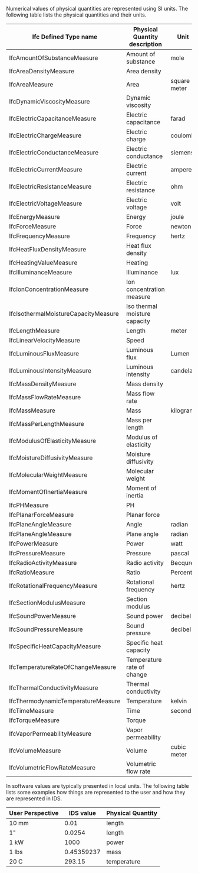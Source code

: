 Numerical values of physical quantities are represented using SI units. The following table lists the physical quantities and their units. 

| Ifc Defined Type name                | Physical Quantity description | Unit         | Unit Symbol | Dimensional exponents   | QUDT                                  |
| ------------------------------------ | ----------------------------- | ------------ | ----------- | ----------------------- | ------------------------------------- |
| IfcAmountOfSubstanceMeasure          | Amount of substance           | mole         | mol         | (0, 0, 0, 0, 0, 1, 0)   | quantitykind:MassPerArea              |
| IfcAreaDensityMeasure                | Area density                  |              | Kg/m2       | (-2, 1, 0, 0, 0, 0, 0)  | quantitykind:MassPerArea              |
| IfcAreaMeasure                       | Area                          | square meter | m2          | (2, 0, 0, 0, 0, 0, 0)   | quantitykind:Area                     |
| IfcDynamicViscosityMeasure           | Dynamic viscosity             |              | Pa s        | (-1, 1, -1, 0, 0, 0, 0) | quantitykind:DynamicViscosity         |
| IfcElectricCapacitanceMeasure        | Electric capacitance          | farad        | F           | (-2, 1, 4, 1, 0, 0, 0)  | quantitykind:Capacitance              |
| IfcElectricChargeMeasure             | Electric charge               | coulomb      | C           | (0, 0, 1, 1, 0, 0, 0)   | quantitykind:ElectricCharge           |
| IfcElectricConductanceMeasure        | Electric conductance          | siemens      | S           | (-2, -1, 3, 2, 0, 0, 0) | quantitykind:ElectricConductivity     |
| IfcElectricCurrentMeasure            | Electric current              | ampere       | A           | (0, 0, 0, 1, 0, 0, 0)   | quantitykind:ElectricCurrent          |
| IfcElectricResistanceMeasure         | Electric resistance           | ohm          | Ω           | (2, 1, -3, -2, 0, 0, 0) | quantitykind:Resistance               |
| IfcElectricVoltageMeasure            | Electric voltage              | volt         | V           | (2, 1, -3, -1, 0, 0, 0) | quantitykind:Voltage                  |
| IfcEnergyMeasure                     | Energy                        | joule        | J           | (2, 1, -2, 0, 0, 0, 0)  | quantitykind:Energy                   |
| IfcForceMeasure                      | Force                         | newton       | N           | (1, 1, -2, 0, 0, 0, 0)  | quantitykind:Force                    |
| IfcFrequencyMeasure                  | Frequency                     | hertz        | Hz          | (0, 0, -1, 0, 0, 0, 0)  | quantitykind:Frequency                |
| IfcHeatFluxDensityMeasure            | Heat flux density             |              | W/m2        | (0, 1, -3, 0, 0, 0, 0)  | quantitykind:HeatFluxDensity          |
| IfcHeatingValueMeasure               | Heating                       |              | J/K         | (2, 1, -2, 0, -1, 0, 0) | quantitykind:HeatCapacity             |
| IfcIlluminanceMeasure                | Illuminance                   | lux          | lx          | (-2, 0, 0, 0, 0, 0, 1)  | quantitykind:Illuminance              |
| IfcIonConcentrationMeasure           | Ion concentration measure     |              | mol/m3      | (-3, 1, 0, 0, 0, 0, 0)  | quantitykind:IonDensity               |
| IfcIsothermalMoistureCapacityMeasure | Iso thermal moisture capacity |              | m3/Kg       | (3, -1, 0, 0, 0, 0, 0)  |                                       |
| IfcLengthMeasure                     | Length                        | meter        | m           | (1, 0, 0, 0, 0, 0, 0)   | quantitykind:Length                   |
| IfcLinearVelocityMeasure             | Speed                         |              | m/s         | (1, 0, -1, 0, 0, 0, 0)  | quantitykind:Speed                    |
| IfcLuminousFluxMeasure               | Luminous flux                 | Lumen        | lm          | (0, 0, 0, 0, 0, 0, 1)   | quantitykind:LuminousFlux             |
| IfcLuminousIntensityMeasure          | Luminous intensity            | candela      | cd          | (0, 0, 0, 0, 0, 0, 1)   | quantitykind:LuminousIntensity        |
| IfcMassDensityMeasure                | Mass density                  |              | Kg/m3       | (-3, 1, 0, 0, 0, 0, 0)  | quantitykind:MassDensity              |
| IfcMassFlowRateMeasure               | Mass flow rate                |              | Kg/s        | (0, 1, -1, 0, 0, 0, 0)  | quantitykind:MassFlowRate             |
| IfcMassMeasure                       | Mass                          | kilogram     | Kg          | (0, 1, 0, 0, 0, 0, 0)   | quantitykind:Mass                     |
| IfcMassPerLengthMeasure              | Mass per length               |              | Kg/m        | (-1, 1, 0, 0, 0, 0, 0)  | quantitykind:MassPerLength            |
| IfcModulusOfElasticityMeasure        | Modulus of elasticity         |              | N/m2        | (-1, 1, -2, 0, 0, 0, 0) | quantitykind:ModulusOfElasticity      |
| IfcMoistureDiffusivityMeasure        | Moisture diffusivity          |              | m3/s        | (3, 0, -1, 0, 0, 0, 0)  |                                       |
| IfcMolecularWeightMeasure            | Molecular weight              |              | Kg/mol      | (0, 1, 0, 0, 0, -1, 0)  | quantitykind:MolarMass                |
| IfcMomentOfInertiaMeasure            | Moment of inertia             |              | m4          | (4, 0, 0, 0, 0, 0, 0)   | quantitykind:MomentOfInertia          |
| IfcPHMeasure                         | PH                            |              | PH          | (0, 0, 0, 0, 0, 0, 0)   |                                       |
| IfcPlanarForceMeasure                | Planar force                  |              | Pa          | (-1, 1, -2, 0, 0, 0, 0) | quantitykind:ForcePerArea             |
| IfcPlaneAngleMeasure                 | Angle                         | radian       | rad         | (0, 0, 0, 0, 0, 0, 0)   | quantitykind:Angle                    |
| IfcPlaneAngleMeasure                 | Plane angle                   | radian       | rad         | (0, 0, 0, 0, 0, 0, 0)   | quantitykind:PlaneAngle               |
| IfcPowerMeasure                      | Power                         | watt         | W           | (2, 1, -3, 0, 0, 0, 0   | quantitykind:Power                    |
| IfcPressureMeasure                   | Pressure                      | pascal       | Pa          | (-1, 1, -2, 0, 0, 0, 0) | quantitykind:Pressure                 |
| IfcRadioActivityMeasure              | Radio activity                | Becqurel     | Bq          | (0, 0, -1, 0, 0, 0, 0)  | quantitykind:Activity                 |
| IfcRatioMeasure                      | Ratio                         | Percent      | %           | (0, 0, 0, 0, 0, 0, 0)   | quantitykind:DimensionlessRatio       |
| IfcRotationalFrequencyMeasure        | Rotational frequency          | hertz        | Hz          | (0, 0, -1, 0, 0, 0, 0)  |                                       |
| IfcSectionModulusMeasure             | Section modulus               |              | m3          | (3, 0, 0, 0, 0, 0, 0)   | quantitykind:SectionModulus           |
| IfcSoundPowerMeasure                 | Sound power                   | decibel      | db          | (0, 0, 0, 0, 0, 0, 0)   | quantitykind:SoundPowerLevel          |
| IfcSoundPressureMeasure              | Sound pressure                | decibel      | db          | (0, 0, 0, 0, 0, 0, 0)   | quantitykind:SoundPressure            |
| IfcSpecificHeatCapacityMeasure       | Specific heat capacity        |              | J/Kg K      | (2, 0, -2, 0, -1, 0, 0) | quantitykind:SpecificHeatCapacity     |
| IfcTemperatureRateOfChangeMeasure    | Temperature rate of change    |              | K/s         | (0, 0, -1, 0, 1, 0, 0)  | quantitykind:TemperaturePerTime       |
| IfcThermalConductivityMeasure        | Thermal conductivity          |              | W/m K       | (1, 1, -3, 0, -1, 0, 0) | quantitykind:ThermalConductivity      |
| IfcThermodynamicTemperatureMeasure   | Temperature                   | kelvin       | K           | (0, 0, 0, 0, 1, 0, 0)   | quantitykind:ThermodynamicTemperature |
| IfcTimeMeasure                       | Time                          | second       | s           | (0, 0, 1, 0, 0, 0, 0)   | quantitykind:Time                     |
| IfcTorqueMeasure                     | Torque                        |              | N m         | (2, 1, -2, 0, 0, 0, 0)  | quantitykind:Torque                   |
| IfcVaporPermeabilityMeasure          | Vapor permeability            |              | Kg / s m Pa | (0, 0, 1, 0, 0, 0, 0)   |                                       |
| IfcVolumeMeasure                     | Volume                        | cubic meter  | m3          | (3, 0, 0, 0, 0, 0, 0)   | quantitykind:Volume                   |
| IfcVolumetricFlowRateMeasure         | Volumetric flow rate          |              | m3/s        | (3, 0, -1, 0, 0, 0, 0)  | quantitykind:VolumeFlowRate           |

In software values are typically presented in local units. The following table lists some examples how things are represented to the user and how they are represented in IDS.

| User Perspective | IDS value | Physical Quantity |
|------------------|-----------|-------------------|
| 10 mm | 0.01| length |
| 1" | 0.0254 | length |
| 1 kW | 1000 | power |
| 1 lbs | 0.45359237 | mass |
| 20 C | 293.15 | temperature |



